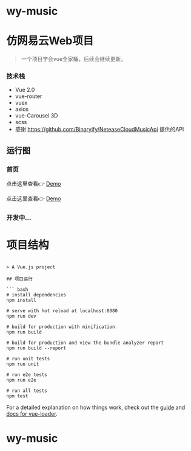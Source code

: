 # wy-music

# 仿网易云Web项目

> 一个项目学会vue全家桶，后续会继续更新。

### 技术栈
* Vue 2.0
* vue-router
* vuex
* axios
* vue-Carousel 3D
* scss
* 感谢 https://github.com/Binaryify/NeteaseCloudMusicApi 提供的API
## 运行图

### 首页
点击这里查看👉 [Demo](https://ibb.co/7CLcRbP)

点击这里查看👉 [Demo](https://ibb.co/LxNkhn8)
### 开发中...

# 项目结构

```

> A Vue.js project 

## 项目运行

``` bash
# install dependencies
npm install

# serve with hot reload at localhost:8080
npm run dev

# build for production with minification
npm run build

# build for production and view the bundle analyzer report
npm run build --report

# run unit tests
npm run unit

# run e2e tests
npm run e2e

# run all tests
npm test
```

For a detailed explanation on how things work, check out the [guide](http://vuejs-templates.github.io/webpack/) and [docs for vue-loader](http://vuejs.github.io/vue-loader).
# wy-music
